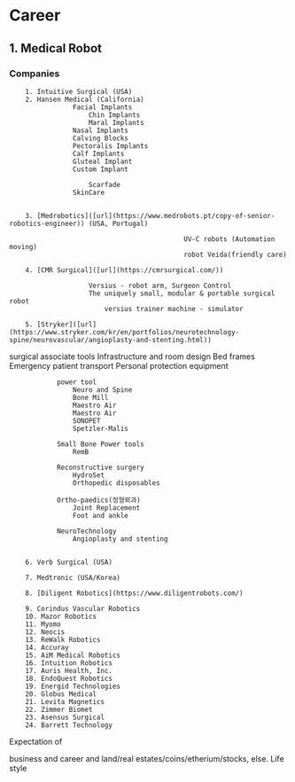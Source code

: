 # Career

## 1. Medical Robot
### Companies
		1. Intuitive Surgical (USA)
		2. Hansen Medical (California)
  					Facial Implants
       					Chin Implants
	    				Maral Implants
					Nasal Implants
					Calving Blocks
					Pectoralis Implants
					Calf Implants
					Gluteal Implant
					Custom Implant
					
     					Scarfade
					SkinCare

	 				
		3. [Medrobotics]([url](https://www.medrobots.pt/copy-of-senior-robotics-engineer)) (USA, Portugal)
  
												UV-C robots (Automation moving)
												robot Veida(friendly care)
												  
		4. [CMR Surgical]([url](https://cmrsurgical.com/))

						Versius - robot arm, Surgeon Control
						The uniquely small, modular & portable surgical robot
      						versius trainer machine - simulator

		5. [Stryker]([url](https://www.stryker.com/kr/en/portfolios/neurotechnology-spine/neurovascular/angioplasty-and-stenting.html))
  surgical associate tools
				Infrastructure and room design
					Bed frames
					Emergency patient transport
					Personal protection equipment

				power tool 
					Neuro and Spine
					Bone Mill
					Maestro Air
					Maestro Air
					SONOPET
					Spetzler-Malis
     
				Small Bone Power tools
					RemB
     
				Reconstructive surgery
					HydroSet
					Orthopedic disposables

				Ortho-paedics(정형외과)
					Joint Replacement
					Foot and ankle

				NeuroTechnology
					Angioplasty and stenting


		6. Verb Surgical (USA)
  
		7. Medtronic (USA/Korea)
  			
		8. [Diligent Robotics](https://www.diligentrobots.com/)
  
		9. Corindus Vascular Robotics
		10. Mazor Robotics
		11. Myomo
		12. Neocis
		13. ReWalk Robotics
		14. Accuray
		15. AiM Medical Robotics
		16. Intuition Robotics
		17. Auris Health, Inc.
		18. EndoQuest Robotics
		19. Energid Technologies
		20. Globus Medical
		21. Levita Magnetics
		22. Zimmer Biomet
		23. Asensus Surgical
		24. Barrett Technology






Expectation of

business and career and land/real estates/coins/etherium/stocks, else. Life style 
